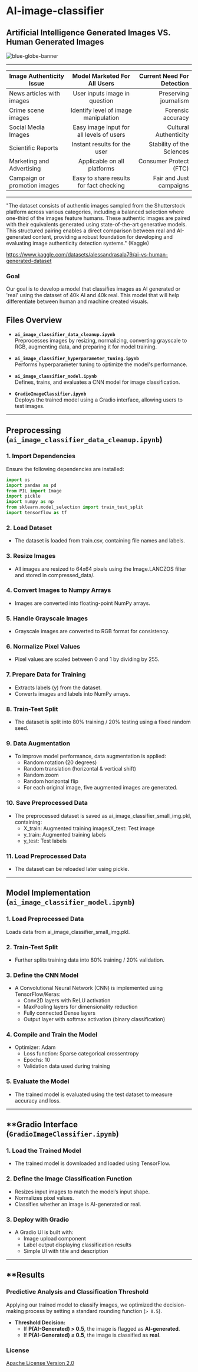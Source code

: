 
# AI-image-classifier
## Artificial Intelligence Generated Images VS. Human Generated Images

<p align="center">
   
   ![blue-globe-banner](https://github.com/user-attachments/assets/f1887d8c-e69f-4cf6-b431-be71803e623b)

   -----------------------------------------

|     Image Authenticity Issue         |     Model Marketed For All Users          |  Current Need For Detection      |
|--------------------------------------|:-----------------------------------------:|---------------------------------:|
|     News articles with images        |     User inputs image in question         | Preserving journalism            |
|        Crime scene images            |  Identify level of image manipulation     | Forensic accuracy                 |
|        Social Media Images           | Easy image input for all levels of users  | Cultural Authenticity            |
|        Scientific Reports            |      Instant results for the user         | Stability of the Sciences        |
|     Marketing and Advertising        |      Applicable on all platforms          | Consumer Protect (FTC)           |
|     Campaign or promotion images     | Easy to share results for fact checking   | Fair and Just campaigns          |

--------------------------------------------


"The dataset consists of authentic images sampled from the Shutterstock platform across various categories, including a balanced selection where one-third of the images feature humans. These authentic images are paired with their equivalents generated using state-of-the-art generative models. This structured pairing enables a direct comparison between real and AI-generated content, providing a robust foundation for developing and evaluating image authenticity detection systems." (Kaggle)

https://www.kaggle.com/datasets/alessandrasala79/ai-vs-human-generated-dataset

### **Goal**

Our goal is to develop a model that classifies images as AI generated or 'real' using the dataset of 40k AI and 40k real.
This model that will help differentiate between human and machine created visuals. 

## Files Overview

- **`ai_image_classifier_data_cleanup.ipynb`**  
  Preprocesses images by resizing, normalizing, converting grayscale to RGB, augmenting data, and preparing it for model training.

- **`ai_image_classifier_hyperparameter_tuning.ipynb`**  
  Performs hyperparameter tuning to optimize the model's performance.

- **`ai_image_classifier_model.ipynb`**  
  Defines, trains, and evaluates a CNN model for image classification.

- **`GradioImageClassifier.ipynb`**  
  Deploys the trained model using a Gradio interface, allowing users to test images.

---
##  **Preprocessing** (`ai_image_classifier_data_cleanup.ipynb`)

### 1. Import Dependencies  
Ensure the following dependencies are installed:

```python
import os
import pandas as pd
from PIL import Image
import pickle
import numpy as np
from sklearn.model_selection import train_test_split
import tensorflow as tf
```

### 2. Load Dataset
- The dataset is loaded from train.csv, containing file names and labels.

### 3. Resize Images
- All images are resized to 64x64 pixels using the Image.LANCZOS filter and stored in compressed_data/.

### 4. Convert Images to Numpy Arrays
- Images are converted into floating-point NumPy arrays.

### 5. Handle Grayscale Images
- Grayscale images are converted to RGB format for consistency.

### 6. Normalize Pixel Values
- Pixel values are scaled between 0 and 1 by dividing by 255.

### 7. Prepare Data for Training
- Extracts labels (y) from the dataset.
- Converts images and labels into NumPy arrays.

### 8. Train-Test Split
- The dataset is split into 80% training / 20% testing using a fixed random seed.

### 9. Data Augmentation
- To improve model performance, data augmentation is applied:
   - Random rotation (20 degrees)
   - Random translation (horizontal & vertical shift)
   - Random zoom
   - Random horizontal flip
   - For each original image, five augmented images are generated.

### 10. Save Preprocessed Data
- The preprocessed dataset is saved as ai_image_classifier_small_img.pkl, containing:
   - X_train: Augmented training imagesX_test: Test image
   - y_train: Augmented training labels
   - y_test: Test labels

### 11. Load Preprocessed Data
- The dataset can be reloaded later using pickle.

---
## **Model Implementation** (`ai_image_classifier_model.ipynb`)
### 1. Load Preprocessed Data
Loads data from ai_image_classifier_small_img.pkl.

### 2. Train-Test Split
- Further splits training data into 80% training / 20% validation.

### 3. Define the CNN Model
- A Convolutional Neural Network (CNN) is implemented using TensorFlow/Keras:
  - Conv2D layers with ReLU activation
  - MaxPooling layers for dimensionality reduction
  - Fully connected Dense layers
  - Output layer with softmax activation (binary classification)
  
### 4. Compile and Train the Model
- Optimizer: Adam
   - Loss function: Sparse categorical crossentropy
   - Epochs: 10
   - Validation data used during training
  
### 5. Evaluate the Model
- The trained model is evaluated using the test dataset to measure accuracy and loss.

---
## **Gradio Interface (`GradioImageClassifier.ipynb`)

### 1. Load the Trained Model
- The trained model is downloaded and loaded using TensorFlow.

### 2. Define the Image Classification Function
- Resizes input images to match the model’s input shape.
- Normalizes pixel values.
- Classifies whether an image is AI-generated or real.

### 3. Deploy with Gradio
- A Gradio UI is built with:
   - Image upload component
   - Label output displaying classification results
   - Simple UI with title and description
---
## **Results
### Predictive Analysis and Classification Threshold

Applying our trained model to classify images, we optimized the decision-making process by setting a standard rounding function (`> 0.5`).
- **Threshold Decision:**
  - If **P(AI-Generated) > 0.5**, the image is flagged as **AI-generated**.
  - If **P(AI-Generated) ≤ 0.5**, the image is classified as **real**.




### **License**
[Apache License Version 2.0](https://www.apache.org/licenses/LICENSE-2.0)

